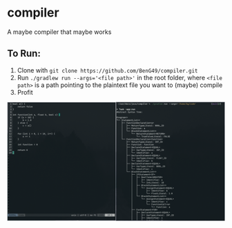 # compiler

A maybe compiler that maybe works

## To Run:
1. Clone with `git clone https://github.com/BenG49/compiler.git`
2. Run `./gradlew run --args='<file path>'` in the root folder, where `<file path>` is a path pointing to the plaintext file you want to (maybe) compile
3. Profit

![run example](https://github.com/BenG49/compiler/blob/main/example.png?raw=true)
